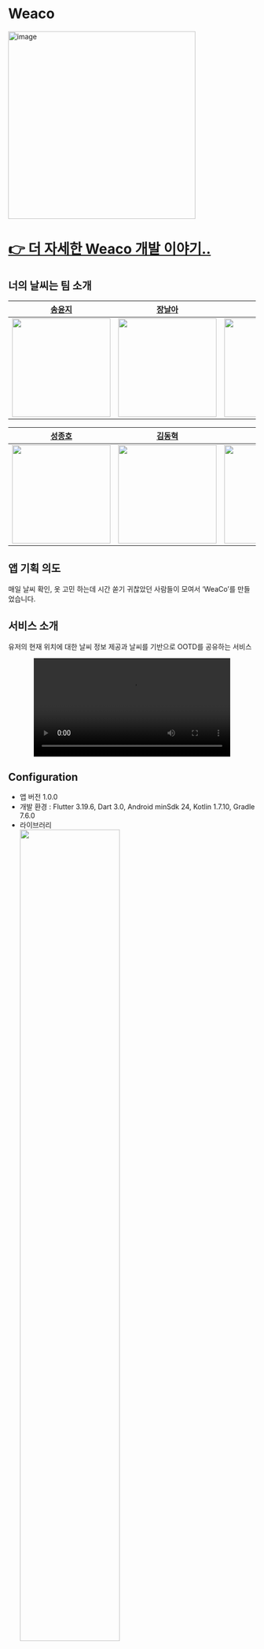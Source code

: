 # Weaco
<img width="381" alt="image" src="https://github.com/Team-Weather/ci_test/assets/90754590/d632cb06-79dc-4f6e-9b5b-3114161424bd">

<h1>
  
  [👉 더 자세한 Weaco 개발 이야기..](https://github.com/Team-Weather/flutter-wea-co/wiki)

</h1>

## 너의 날씨는 팀 소개

|[송윤지](https://github.com/somarok)|[장날아](https://github.com/NalaJang)|[전종현](https://github.com/hoogom88)|
|:----:|:----:|:----:|
|<img src = "https://github.com/Team-Weather/ci_test/assets/32134533/8d3a4028-b02e-42fe-bfd4-080d6b0a774c" height="200" width="200">|<img src = "https://github.com/Team-Weather/ci_test/assets/32134533/9b8743f5-ddbf-4ae9-bea2-33a64295e955" height="200" width="200">|<img src = "https://github.com/Team-Weather/ci_test/assets/32134533/e7a2e682-c670-4077-aee3-4a12ab995ecb" height="200" width="200">|

|[성종호](https://github.com/SeongJongHo)|[김동혁](https://github.com/KimDonghyeok)|[김민규](https://github.com/gyubit)|
|:----:|:----:|:----:|
|<img src = "https://github.com/Team-Weather/ci_test/assets/32134533/18e0cc0f-fc3c-40b8-b163-8540fb16bcdc" height="200" width="200">|<img src = "https://github.com/Team-Weather/ci_test/assets/32134533/42c7b8c5-c8bb-41ea-b74d-30d03076de8a" height="200" width="200">|<img src = "https://github.com/Team-Weather/ci_test/assets/32134533/238e554a-7b88-4424-a124-d74318e65643" height="200" width="200">|

  

## 앱 기획 의도

매일 날씨 확인, 옷 고민 하는데 시간 쏟기 귀찮았던 사람들이 모여서 ‘WeaCo’를 만들었습니다.

## 서비스 소개
유저의 현재 위치에 대한 날씨 정보 제공과 날씨를 기반으로 OOTD를 공유하는 서비스


<div align="center">
  <video autoplay loop src="https://github.com/Team-Weather/ci_test/assets/26239098/9fa97cf6-5e85-4fdc-8166-12ff2a3f5b63" width="400" />
</div>


## Configuration

- 앱 버전 1.0.0
- 개발 환경 : Flutter 3.19.6, Dart 3.0, Android minSdk 24, Kotlin 1.7.10, Gradle 7.6.0
- 라이브러리  
  <img width="65%" src="https://github.com/Team-Weather/ci_test/assets/26239098/f274be3e-eafe-4190-b129-dd5e3857dc44">

## 앱 전체 구조 / 아키텍처 이미지 

![image](https://github.com/Team-Weather/ci_test/assets/90754590/cfa21382-ffa8-4015-b18e-3120aa640002)

<br></br>

## 전체 플로우 차트

![image](https://github.com/Team-Weather/ci_test/assets/73895803/e532d7cd-999f-4451-9f18-83f9e7248f77)
